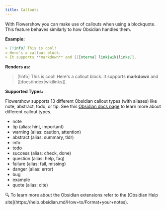 ```yaml
---
title: Callouts
---
```


With Flowershow you can make use of callouts when using a blockquote. This feature behaves similarly to how Obsidian handles them.

**Example:**

```md
> [!info] This is cool!
> Here's a callout block.
> It supports **markdown** and [[Internal link|wikilinks]].
```

**Renders as:**

> [!info] This is cool!
> Here's a callout block.
> It supports **markdown** and [[docs/index|wikilinks]].

**Supported Types:**

Flowershow supports 13 different Obsidian callout types (with aliases) like note, abstract, todo, or tip. See this [Obsidian docs page](https://help.obsidian.md/How+to/Use+callouts) to learn more about different callout types.

- note
- tip  (alias: hint, important)
- warning (alias: caution, attention)
- abstract (alias: summary, tldr)
- info
- todo
- success (alias: check, done)
- question (alias: help, faq)
- failure (alias: fail, missing)
- danger (alias: error)
- bug
- example
- quote (alias: cite)

<div className="border-2 border-slate-400 rounded-md px-4 my-4">
🔍 To learn more about the Obsidian extensions refer to the [Obsidian Help site](https://help.obsidian.md/How+to/Format+your+notes). 
</div>
